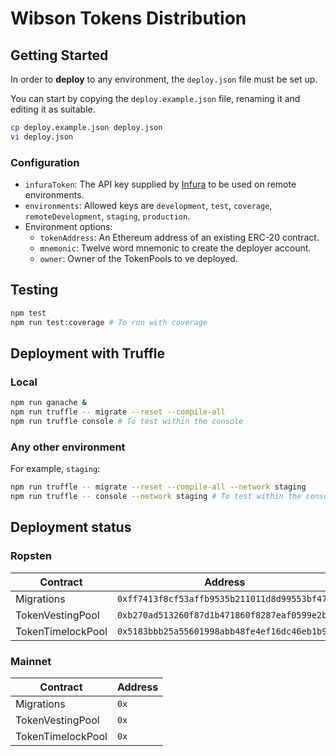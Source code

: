 # Wibson Tokens Distribution

## Getting Started
In order to **deploy** to any environment, the `deploy.json` file must be set up.

You can start by copying the `deploy.example.json` file, renaming it and editing it as suitable.

```bash
cp deploy.example.json deploy.json
vi deploy.json
```

### Configuration
* `infuraToken`: The API key supplied by [Infura](https://infura.io/) to be used on remote environments.
* `environments`: Allowed keys are `development`, `test`, `coverage`, `remoteDevelopment`, `staging`, `production`.
* Environment options:
    * `tokenAddress`: An Ethereum address of an existing ERC-20 contract.
    * `mnemonic`: Twelve word mnemonic to create the deployer account.
    * `owner`: Owner of the TokenPools to ve deployed.


## Testing
```bash
npm test
npm run test:coverage # To run with coverage
```

## Deployment with Truffle
### Local
```bash
npm run ganache &
npm run truffle -- migrate --reset --compile-all
npm run truffle console # To test within the console
```

### Any other environment
For example, `staging`:
```bash
npm run truffle -- migrate --reset --compile-all --network staging
npm run truffle -- console --network staging # To test within the console
```

## Deployment status

### Ropsten
| Contract          | Address                                         |
| ----------------- | ----------------------------------------------- |
| Migrations        | `0xff7413f8cf53affb9535b211011d8d99553bf477`    |
| TokenVestingPool  | `0xb270ad513260f87d1b471860f8287eaf0599e2b9`    |
| TokenTimelockPool | `0x5183bbb25a55601998abb48fe4ef16dc46eb1b98`    |

### Mainnet
| Contract          | Address |
| ----------------- | ------- |
| Migrations        | `0x`    |
| TokenVestingPool  | `0x`    |
| TokenTimelockPool | `0x`    |
